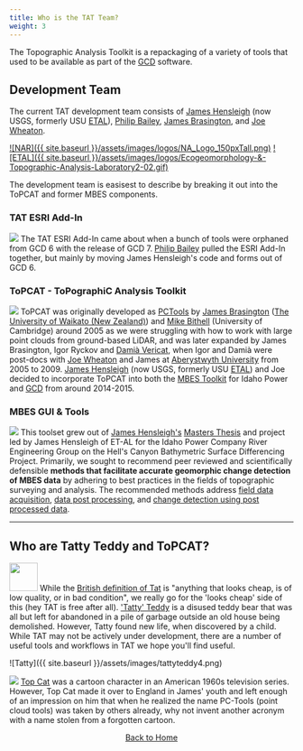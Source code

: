 ```yaml
---
title: Who is the TAT Team?
weight: 3
---
```


The Topographic Analysis Toolkit is a repackaging of a variety of tools that used to be available as part of the [GCD](http://gcd.riverscapes.xyz) software. 


## Development Team
The current TAT development team consists of  [James Hensleigh](http://etal.joewheaton.org/james-hensleigh.html) (now USGS, formerly USU [ETAL](http://etal.joewheaton.org)), [Philip Bailey](http://northarrowresearch.com/#people),   [James Brasington](https://www.waikato.ac.nz/staff-profiles/people/jbrasing), and [Joe Wheaton](http://joewheaton.org).

[![NAR]({{ site.baseurl }}/assets/images/logos/NA_Logo_150pxTall.png)](http://northarrowresearch.com/)
[![ETAL]({{ site.baseurl }}/assets/images/logos/Ecogeomorphology-&-Topographic-Analysis-Laboratory2-02.gif)](http://etal.joewheaton.org/)


The development team is easisest to describe by breaking it out into the ToPCAT and former MBES components.  

### TAT ESRI Add-In
<a href="http://northarrowresearch.com/#people"><img class="float-left" src="{{ site.baseurl }}/assets/images/people/Phlip_round.png"></a>  The TAT ESRI Add-In came about when a bunch of tools were orphaned from GCD 6 with the release of GCD 7. [Philip Bailey](http://northarrowresearch.com/#people) pulled the ESRI Add-In together, but mainly by moving James Hensleigh's code and forms out of GCD 6.

### ToPCAT - ToPographiC Analysis Toolkit
<a href="https://www.waikato.ac.nz/staff-profiles/people/jbrasing"><img class="float-right" src="{{ site.baseurl }}/assets/images/people/Brasington_round.png"></a>
ToPCAT was originally developed as [PCTools](https://code.google.com/archive/p/point-cloud-tools/) by  [James Brasington](https://www.waikato.ac.nz/staff-profiles/people/jbrasing) ([The University of Waikato (New Zealand)](https://www.waikato.ac.nz)) and [Mike Bithell](https://www.geog.cam.ac.uk/people/bithell/) (University of Cambridge) around 2005 as we were struggling with how to work with large point clouds from ground-based LiDAR, and was later expanded by James Brasington, Igor Ryckov and [Damià Vericat](http://www.damiavericat.eu/), when Igor and Damià were post-docs with  [Joe Wheaton](http://www.joewheaton.org) and James at [Aberystwyth University](http://aber.ac.uk) from 2005 to 2009. [James Hensleigh](http://etal.joewheaton.org/james-hensleigh.html) (now USGS, formerly USU [ETAL](http://etal.joewheaton.org)) and Joe decided to incorporate ToPCAT into both the [MBES Toolkit](http://mbes.joewheaton.org) for Idaho Power and [GCD](http://gcd.riverscapes.xyz) from around 2014-2015. 


### MBES GUI & Tools

<a href="http://etal.joewheaton.org/james-hensleigh.html"><img class="float-left" src="{{ site.baseurl }}/assets/images/people/Hensleigh_round_200.png"></a>
This  toolset grew out of [James Hensleigh's](http://etal.joewheaton.org/james-hensleigh.html) [Masters Thesis](https://digitalcommons.usu.edu/gradreports/376/) and project led by James Hensleigh of ET-AL for the Idaho Power Company River Engineering Group on the Hell's Canyon Bathymetric Surface Differencing Project. Primarily, we sought to recommend peer reviewed and scientifically defensible **methods that facilitate accurate geomorphic change detection of MBES data** by adhering to best practices in the fields of topographic surveying and analysis. The recommended methods address [field data acquisition](http://mbes.joewheaton.org/workflow/project-file-management-storage/field-data-acquisition), [data post processing](http://mbes.joewheaton.org/z--old-crap/data-processing), and [change detection using post processed data](http://mbes.joewheaton.org/z--old-crap/data-analysis).  

------

## Who are Tatty Teddy and ToPCAT?
<a href="http://sparklette.net/animals/tatty-teddy/"><img width="50" class="float-left" src="{{ site.baseurl }}/assets/images/Tatty.jpg"></a>
While the [British definition of Tat](https://dictionary.cambridge.org/us/dictionary/english/tat) is "anything that looks cheap, is of low quality, or in bad condition", we really go for the 'looks cheap' side of this (hey TAT is free after all).   ['Tatty' Teddy](http://sparklette.net/animals/tatty-teddy/) is a disused teddy bear that was all but left for abandoned in a pile of garbage outside an old house being demolished. However, Tatty found new life, when discovered by a child. While TAT may not be actively under development, there are a number of useful tools and workflows in TAT we hope you'll find useful.

![Tatty]({{ site.baseurl }}/assets/images/tattyteddy4.png)

<a href="http://sparklette.net/animals/tatty-teddy/"><img class="float-right" src="{{ site.baseurl }}/assets/images/topcat_stand.gif"></a>
[Top Cat](https://en.wikipedia.org/wiki/Top_Cat) was a cartoon character in an American 1960s television series. However, Top Cat made it over to England in James' youth and left enough of an impression on him that when he realized the name PC-Tools (point cloud tools) was taken by others already, why not invent another acronym with a name stolen from a forgotten cartoon. 


<div align="center">
    <a class="hollow button" href="{{ site.baseurl }}/"><i class="fa fa-chevron-circle-left"></i>  Back to Home </a>  
</div>

